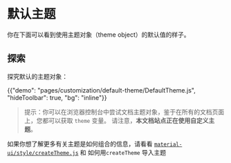# 默认主题

<p class="description">你在下面可以看到使用主题对象（theme object）的默认值的样子。</p>

## 探索

探究默认的主题对象：

{{"demo": "pages/customization/default-theme/DefaultTheme.js", "hideToolbar": true, "bg": "inline"}}

> 提示：你可以在浏览器控制台中尝试文档主题对象，鉴于在所有的文档页面上，您都可以获取 `theme` 变量。 请注意，**本文档站点正在使用自定义主题**。

<!-- #default-branch-switch -->

如果你想了解更多有关主题是如何组合的信息，请看看 [`material-ui/style/createTheme.js`](https://github.com/mui-org/material-ui/blob/next/packages/material-ui/src/styles/createTheme.js) 和 如何用`createTheme` 导入主题
